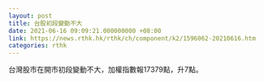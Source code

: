 ```yaml
---
layout: post
title: 台股初段變動不大
date: 2021-06-16 09:09:21.000000000 +08:00
link: https://news.rthk.hk/rthk/ch/component/k2/1596062-20210616.htm
categories: rthk
---
```


台灣股市在開市初段變動不大，加權指數報17379點，升7點。
